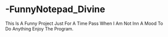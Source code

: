 # -FunnyNotepad_Divine

This Is A Funny Project Just For A Time Pass When I Am Not Inn A Mood To Do Anything Enjoy The Program.
